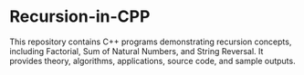 # Recursion-in-CPP
This repository contains C++ programs demonstrating recursion concepts, including Factorial, Sum of Natural Numbers, and String Reversal. It provides theory, algorithms, applications, source code, and sample outputs.
